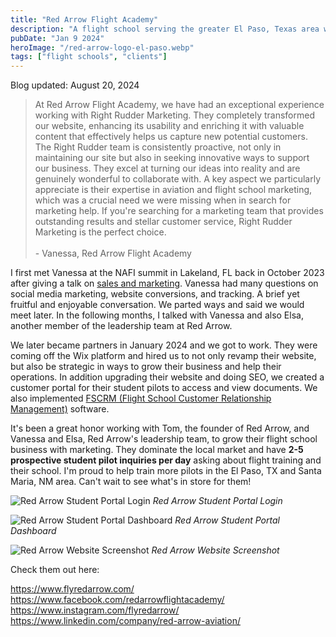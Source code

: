 ```yaml
---
title: "Red Arrow Flight Academy"
description: "A flight school serving the greater El Paso, Texas area with an emphasis on international and military student pilots.  We completed custom software in addition to website design and SEO."
pubDate: "Jan 9 2024"
heroImage: "/red-arrow-logo-el-paso.webp"
tags: ["flight schools", "clients"]
---
```


Blog updated: August 20, 2024

> At Red Arrow Flight Academy, we have had an exceptional experience working with Right Rudder Marketing. They completely transformed our website, enhancing its usability and enriching it with valuable content that effectively helps us capture new potential customers. The Right Rudder team is consistently proactive, not only in maintaining our site but also in seeking innovative ways to support our business. They excel at turning our ideas into reality and are genuinely wonderful to collaborate with. A key aspect we particularly appreciate is their expertise in aviation and flight school marketing, which was a crucial need we were missing when in search for marketing help. If you're searching for a marketing team that provides outstanding results and stellar customer service, Right Rudder Marketing is the perfect choice. <br><br>- Vanessa, Red Arrow Flight Academy

I first met Vanessa at the NAFI summit in Lakeland, FL back in October 2023 after giving a talk on [sales and marketing](https://rightruddermarketing.com/notams/tim-jedrek-at-king-schools-talks-sales-and-marketing).  Vanessa had many questions on social media marketing, website conversions, and tracking.  A brief yet fruitful and enjoyable conversation.  We parted ways and said we would meet later.  In the following months, I talked with Vanessa and also Elsa, another member of the leadership team at Red Arrow.

We later became partners in January 2024 and we got to work.  They were coming off the Wix platform and hired us to not only revamp their website, but also be strategic in ways to grow their business and help their operations.  In addition upgrading their website and doing SEO, we created a customer portal for their student pilots to access and view documents.  We also implemented [FSCRM (Flight School Customer Relationship Management)](https://docs.flightschoolcrm.com) software.

It's been a great honor working with Tom, the founder of Red Arrow, and Vanessa and Elsa, Red Arrow's leadership team, to grow their flight school business with marketing.  They dominate the local market and have **2-5 prospective student pilot inquiries per day** asking about flight training and their school.  I'm proud to help train more pilots in the El Paso, TX and Santa Maria, NM area.  Can't wait to see what's in store for them!

![Red Arrow Student Portal Login](/red-arrow-student-portal-login.png)
*Red Arrow Student Portal Login*

![Red Arrow Student Portal Dashboard](/red-arrow-student-portal-dashboard.png) 
*Red Arrow Student Portal Dashboard*

![Red Arrow Website Screenshot](/red-arrow-website-screenshot.png)
*Red Arrow Website Screenshot*

Check them out here:

https://www.flyredarrow.com/ \
https://www.facebook.com/redarrowflightacademy/ \
https://www.instagram.com/flyredarrow/ \
https://www.linkedin.com/company/red-arrow-aviation/ 